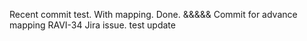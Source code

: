 Recent commit test.
With mapping.
Done. &&&&&
Commit for advance mapping RAVI-34 Jira issue.
test
update

